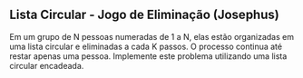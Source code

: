 ## Lista Circular - Jogo de Eliminação (Josephus)

Em um grupo de N pessoas numeradas de 1 a N, elas estão organizadas em uma
lista circular e eliminadas a cada K passos. O processo continua até restar
apenas uma pessoa. Implemente este problema utilizando uma lista circular
encadeada.